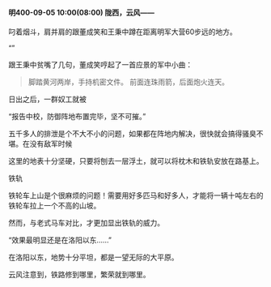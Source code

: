 #### 明400-09-05 10:00(08:00) 陇西，云风——

叼着烟斗，肩并肩的跟董成笑和王秉中蹲在距离明军大营60步远的地方。

“”

跟王秉中贫嘴了几句，董成笑哼起了一首应景的军中小曲：

> 脚踏黄河两岸，手持机密文件。
> 前面连珠雨箭，后面炮火连天。

日出之后，一群奴工就被

“报告中校，防御阵地布置完毕，坚不可摧。”


五千多人的排泄是个不大不小的问题，如果都在阵地内解决，很快就会搞得骚臭不堪。在没有敌军时候

这里的地表十分坚硬，只要将刨去一层浮土，就可以将枕木和铁轨安放在路基上。

铁轨

铁轮车上山是个很麻烦的问题！需要用好多匹马和好多人，才能将一辆十吨左右的铁轮车拉上一个不高的山坡。

然而，与老式马车对比，才更加显出铁轨的威力。

“效果最明显还是在洛阳以东……”

在洛阳以东，地势十分平坦，都是一望无际的大平原。

云风注意到，铁路修到哪里，繁荣就到哪里。

